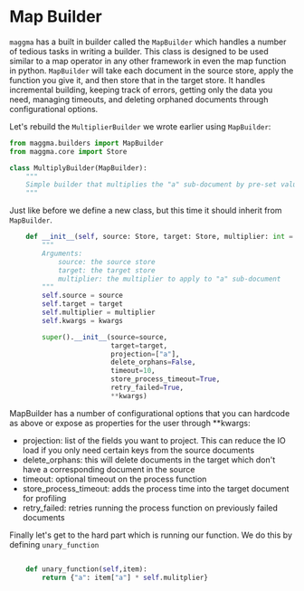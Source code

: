 # Map Builder

`maggma` has a built in builder called the `MapBuilder` which handles a number of tedious tasks in writing a builder. This class is designed to be used similar to a map operator in any other framework in even the map function in python. `MapBuilder` will take each document in the source store, apply the function you give it, and then store that in the target store. It handles incremental building, keeping track of errors, getting only the data you need, managing timeouts, and deleting orphaned documents through configurational options.

Let's rebuild the `MultiplierBuilder` we wrote earlier using `MapBuilder`:

``` python
from maggma.builders import MapBuilder
from maggma.core import Store

class MultiplyBuilder(MapBuilder):
    """
    Simple builder that multiplies the "a" sub-document by pre-set value
    """
```

Just like before we define a new class, but this time it should inherit from `MapBuilder`.

``` python
    def __init__(self, source: Store, target: Store, multiplier: int = 2, **kwargs):
        """
        Arguments:
            source: the source store
            target: the target store
            multiplier: the multiplier to apply to "a" sub-document
        """
        self.source = source
        self.target = target
        self.multiplier = multiplier
        self.kwargs = kwargs

        super().__init__(source=source,
                         target=target,
                         projection=["a"],
                         delete_orphans=False,
                         timeout=10,
                         store_process_timeout=True,
                         retry_failed=True,
                         **kwargs)
```

MapBuilder has a number of configurational options that you can hardcode as above or expose as properties for the user through **kwargs:

- projection: list of the fields you want to project. This can reduce the IO load if you only need certain keys from the source documents
- delete_orphans: this will delete documents in the target which don't have a corresponding document in the source
- timeout: optional timeout on the process function
- store_process_timeout: adds the process time into the target document for profiling
- retry_failed: retries running the process function on previously failed documents

Finally let's get to the hard part which is running our function. We do this by defining `unary_function`

``` python

    def unary_function(self,item):
        return {"a": item["a"] * self.mulitplier}

```
